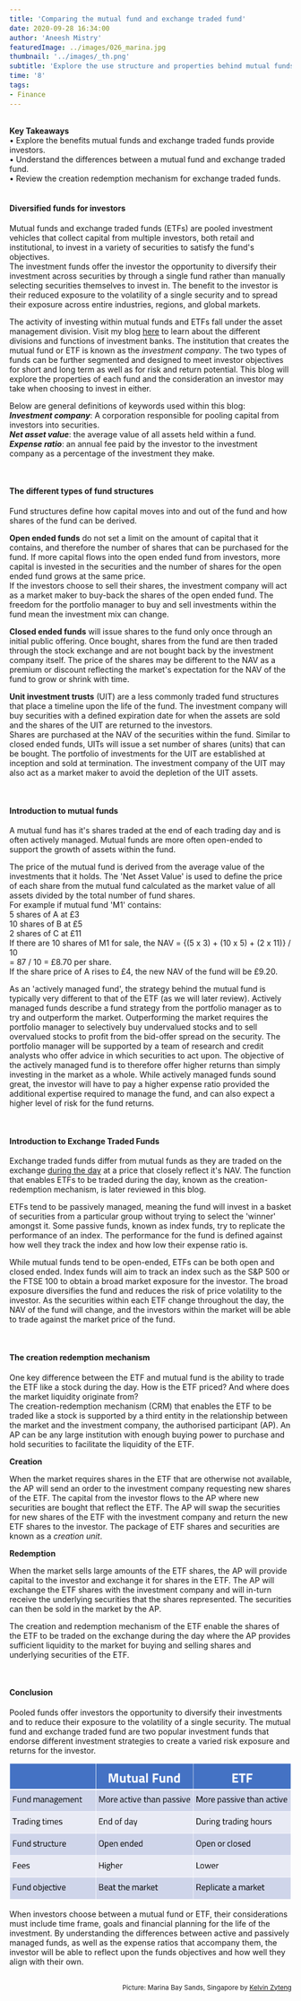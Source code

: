 ```yaml
---
title: 'Comparing the mutual fund and exchange traded fund'
date: 2020-09-28 16:34:00
author: 'Aneesh Mistry'
featuredImage: ../images/026_marina.jpg
thumbnail: '../images/_th.png'
subtitle: 'Explore the use structure and properties behind mutual funds and exchange traded funds.'
time: '8'
tags:
- Finance
---
```

<br>
<strong>Key Takeaways</strong><br>
&#8226; Explore the benefits mutual funds and exchange traded funds provide investors.<br>
&#8226; Understand the differences between a mutual fund and exchange traded fund.<br>
&#8226; Review the creation redemption mechanism for exchange traded funds.<br>

<br>
<h4>Diversified funds for investors</h4>
<p>
Mutual funds and exchange traded funds (ETFs) are pooled investment vehicles that collect capital from multiple investors, both retail and institutional, to invest in a variety of securities to satisfy the fund's objectives.<br>
The investment funds offer the investor the opportunity to diversify their investment across securities by through a single fund rather than manually selecting securities themselves to invest in. The benefit to the investor is their reduced exposure to the volatility of a single security and to spread their exposure across entire industries, regions, and global markets.
</p>
<p>
The activity of investing within mutual funds and ETFs fall under the asset management division. Visit my blog <a href="https://aneesh.co.uk/understanding-investment-bank-services">here</a> to learn about the different divisions and functions of investment banks. The institution that creates the mutual fund or ETF is known as the <i>investment company</i>. The two types of funds can be further segmented and designed to meet investor objectives for short and long term as well as for risk and return potential. This blog will explore the properties of each fund and the consideration an investor may take when choosing to invest in either.</p>

<p>
Below are general definitions of keywords used within this blog:<br>
<i><strong>Investment company</strong></i>: A corporation responsible for pooling capital from investors into securities.<br>
<i><strong>Net asset value</strong></i>: the average value of all assets held within a fund.<br>
<i><strong>Expense ratio</strong></i>: an annual fee paid by the investor to the investment company as a percentage of the investment they make.<br>
</p>

<br>
<h4>The different types of fund structures</h4>
<p>
Fund structures define how capital moves into and out of the fund and how shares of the fund can be derived.
</p>
<p>
<strong>Open ended funds</strong> do not set a limit on the amount of capital that it contains, and therefore the number of shares that can be purchased for the fund. If more capital flows into the open ended fund from investors, more capital is invested in the securities and the number of shares for the open ended fund grows at the same price.<br>
If the investors choose to sell their shares, the investment company will act as a market maker to buy-back the shares of the open ended fund. The freedom for the portfolio manager to buy and sell investments within the fund mean the investment mix can change.
</p>
<p>
<strong>Closed ended funds</strong> will issue shares to the fund only once through an initial public offering. Once bought, shares from the fund are then traded through the stock exchange and are not bought back by the investment company itself. The price of the shares may be different to the NAV as a premium or discount reflecting the market's expectation for the NAV of the fund to grow or shrink with time.
</p>
<p>
<strong>Unit investment trusts</strong> (UIT) are a less commonly traded fund structures that place a timeline upon the life of the fund. The investment company will buy securities with a defined expiration date for when the assets are sold and the shares of the UIT are returned to the investors.<br>
Shares are purchased at the NAV of the securities within the fund. Similar to closed ended funds, UITs will issue a set number of shares (units) that can be bought. The portfolio of investments for the UIT are established at inception and sold at termination. The investment company of the UIT may also act as a market maker to avoid the depletion of the UIT assets.
</p>

<br>
<h4>Introduction to mutual funds</h4>
<p>
A mutual fund has it's shares traded at the end of each trading day and is often actively managed. Mutual funds are more often open-ended to support the growth of assets within the fund.
</p>
<p>
The price of the mutual fund is derived from the average value of the investments that it holds. 
The 'Net Asset Value' is used to define the price of each share from the mutual fund calculated as the market value of all assets divided by the total number of fund shares.<br>
For example if mutual fund 'M1' contains:<br>
5 shares of A at £3<br>
10 shares of B at £5<br>
2 shares of C at £11<br>
If there are 10 shares of M1 for sale, the NAV = {(5 x 3) + (10 x 5) + (2 x 11)} / 10<br>
= 87 / 10 = £8.70 per share.<br>
If the share price of A rises to £4, the new NAV of the fund will be £9.20.
</p>

<p>
As an 'actively managed fund', the strategy behind the mutual fund is typically very different to that of the ETF (as we will later review). Actively managed funds describe a fund strategy from the portfolio manager as to try and outperform the market. Outperforming the market requires the portfolio manager to selectively buy undervalued stocks and to sell overvalued stocks to profit from the bid-offer spread on the security. The portfolio manager will be supported by a team of research and credit analysts who offer advice in which securities to act upon. The objective of the actively managed fund is to therefore offer higher returns than simply investing in the market as a whole. While actively managed funds sound great, the investor will have to pay a higher expense ratio provided the additional expertise required to manage the fund, and can also expect a higher level of risk for the fund returns.
</p>

<br>
<h4>Introduction to Exchange Traded Funds</h4>
<p>
Exchange traded funds differ from mutual funds as they are traded on the exchange <u>during the day</u> at a price that closely reflect it's NAV. The function that enables ETFs to be traded during the day, known as the creation-redemption mechanism, is later reviewed in this blog.
</p>
<p>
ETFs tend to be passively managed, meaning the fund will invest in a basket of securities from a particular group without trying to select the 'winner' amongst it. Some passive funds, known as index funds, try to replicate the performance of an index. The performance for the fund is defined against how well they track the index and how low their expense ratio is.
</p>
<p>
While mutual funds tend to be open-ended, ETFs can be both open and closed ended. Index funds will aim to track an index such as the S&P 500 or the FTSE 100 to obtain a broad market exposure for the investor. The broad exposure diversifies the fund and reduces the risk of price volatility to the investor. As the securities within each ETF change throughout the day, the NAV of the fund will change, and the investors within the market will be able to trade against the market price of the fund.
</p>

<br>
<h4>The creation redemption mechanism</h4>
<p>
One key difference between the ETF and mutual fund is the ability to trade the ETF like a stock during the day. How is the ETF priced? And where does the market liquidity originate from?<br>
The creation-redemption mechanism (CRM) that enables the ETF to be traded like a stock is supported by a third entity in the relationship between the market and the investment company, the authorised participant (AP).
An AP can be any large institution with enough buying power to purchase and hold securities to facilitate the liquidity of the ETF. 
</p>
<strong>Creation</strong>
<p>
When the market requires shares in the ETF that are otherwise not available, the AP will send an order to the investment company requesting new shares of the ETF. The capital from the investor flows to the AP where new securities are bought that reflect the ETF. The AP will swap the securities for new shares of the ETF with the investment company and return the new ETF shares to the investor. The package of ETF shares and securities are known as a <i>creation unit</i>.
</p>
<strong>Redemption</strong>
<p>
When the market sells large amounts of the ETF shares, the AP will provide capital to the investor and exchange it for shares in the ETF. The AP will exchange the ETF shares with the investment company and will in-turn receive the underlying securities that the shares represented. The securities can then be sold in the market by the AP. 
</p>
<p>
The creation and redemption mechanism of the ETF enable the shares of the ETF to be traded on the exchange during the day where the AP provides sufficient liquidity to the market for buying and selling shares and underlying securities of the ETF. 
</p>
<br>
<h4>Conclusion</h4>
<p>
Pooled funds offer investors the opportunity to diversify their investments and to reduce their exposure to the volatility of a single security. The mutual fund and exchange traded fund are two popular investment funds that endorse different investment strategies to create a varied risk exposure and returns for the investor.
</p>

![Comparison table between mutual fund and ETF]('../../src/images/026_table.png)

<p>
When investors choose between a mutual fund or ETF, their considerations must include time frame, goals and financial planning for the life of the investment. By understanding the differences between active and passively managed funds, as well as the expense ratios that accompany them, the investor will be able to reflect upon the funds objectives and how well they align with their own. 
</p>
<br>
<small style="float: right;" >Picture: Marina Bay Sands, Singapore by <a target="_blank" href="https://unsplash.com/@zyteng1997">Kelvin Zyteng</small></a><br>